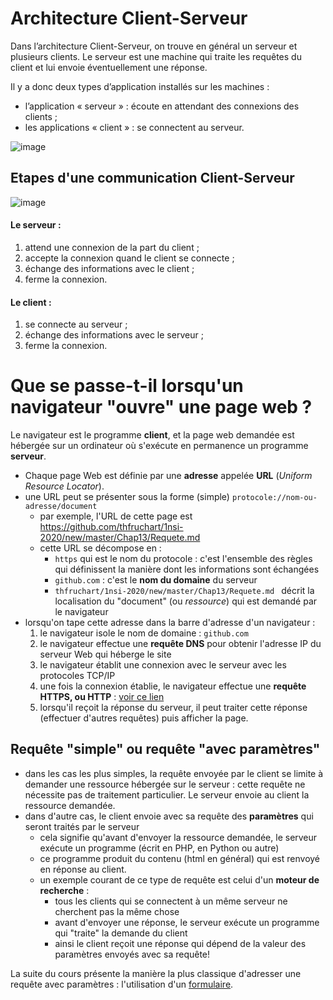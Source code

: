 # Architecture Client-Serveur
Dans l’architecture Client-Serveur, on trouve en général un serveur et plusieurs clients. 
Le serveur est une machine qui traite les requêtes du client et lui envoie éventuellement une réponse.

Il y a donc deux types d’application installés sur les machines :
* l’application « serveur » : écoute en attendant des connexions des clients ;
* les applications « client » : se connectent au serveur.

![image](https://user-images.githubusercontent.com/66477650/110476443-4562d000-80e2-11eb-81c1-3201a93cfa41.png)

## Etapes d'une communication Client-Serveur
![image](https://user-images.githubusercontent.com/66477650/110476488-51e72880-80e2-11eb-9733-8872ed9d9d71.png)
#### Le serveur :
1. attend une connexion de la part du client ;
2. accepte la connexion quand le client se connecte ;
3. échange des informations avec le client ;
4. ferme la connexion.

#### Le client :
1. se connecte au serveur ;
2. échange des informations avec le serveur ;
3. ferme la connexion.



# Que se passe-t-il lorsqu'un navigateur "ouvre" une page web ? 
Le navigateur est le programme **client**, et la page web demandée est hébergée sur un ordinateur où s'exécute en permanence un programme **serveur**.

* Chaque page Web est définie par une **adresse** appelée **URL** (*Uniform Resource Locator*).
* une URL peut se présenter sous la forme (simple) `protocole://nom-ou-adresse/document`
   *  par exemple, l'URL de cette page est https://github.com/thfruchart/1nsi-2020/new/master/Chap13/Requete.md 
   *  cette URL se décompose en  :
      * `https` qui est le nom du protocole : c'est l'ensemble des règles qui définissent la manière dont les informations sont échangées
      *   `github.com` : c'est le **nom du domaine** du serveur 
      *   `thfruchart/1nsi-2020/new/master/Chap13/Requete.md ` décrit la localisation du "document" (ou *ressource*) qui est demandé par le navigateur
* lorsqu'on tape cette adresse dans la barre d'adresse d'un navigateur : 
   1. le navigateur isole le nom de domaine :   `github.com`  
   2. le navigateur effectue une **requête DNS** pour obtenir l'adresse IP du serveur Web qui héberge le site
   3. le navigateur établit une connexion avec le serveur avec les protocoles TCP/IP
   4. une fois la connexion établie, le navigateur effectue une **requête HTTPS, ou HTTP** : [voir ce lien](https://pixees.fr/informatiquelycee/n_site/nsi_prem_http.html)
   5. lorsqu'il reçoit la réponse du serveur, il peut traiter cette réponse (effectuer d'autres requêtes) puis afficher la page.


## Requête "simple" ou requête "avec paramètres"
* dans les cas les plus simples, la requête envoyée par le client se limite à demander une ressource hébergée sur le serveur : cette requête ne nécessite pas de traitement particulier. Le serveur envoie au client la ressource demandée.
* dans d'autre cas, le client envoie avec sa requête des **paramètres** qui seront traités par le serveur
   * cela signifie qu'avant d'envoyer la ressource demandée, le serveur exécute un programme (écrit en PHP, en Python ou autre)
   * ce programme produit du contenu (html en général) qui est renvoyé en réponse au client.
   * un exemple courant de ce type de requête est celui d'un **moteur de recherche** :
      *  tous les clients qui se connectent à un même serveur ne cherchent pas la même chose
      *  avant d'envoyer une réponse, le serveur exécute un programme qui "traite" la demande du client
      *  ainsi le client reçoit une réponse qui dépend de la valeur des paramètres envoyés avec sa requête!

La suite du cours présente la manière la plus classique d'adresser une requête avec paramètres : l'utilisation d'un [formulaire](https://github.com/thfruchart/1nsi-2020/blob/master/Chap13/FORMULAIRE.md).
